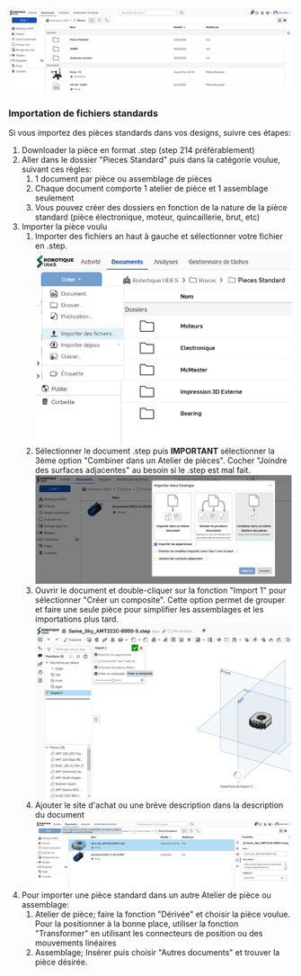 ![Onshape_homepage](../../attachements/Mechanical/Onshape_homepage.png)

### Importation de fichiers standards

Si vous importez des pièces standards dans vos designs, suivre ces étapes:

1. Downloader la pièce en format .step (step 214 préférablement)
2. Aller dans le dossier "Pieces Standard" puis dans la catégorie voulue, suivant ces règles:
   1. 1 document par pièce ou assemblage de pièces
   2. Chaque document comporte 1 atelier de pièce et 1 assemblage seulement
   3. Vous pouvez créer des dossiers en fonction de la nature de la pièce standard (pièce électronique, moteur, quincaillerie, brut, etc)
3. Importer la pièce voulu
   1. Importer des fichiers an haut à gauche et sélectionner votre fichier en .step.![Onshape_Import](../../attachements/Mechanical/Onshape_Import.png)
   2. Sélectionner le document .step puis **IMPORTANT** sélectionner la 3ème option "Combiner dans un Atelier de pièces". Cocher "Joindre des surfaces adjacentes" au besoin si le .step est mal fait. ![Onshape_Import_option](../../attachements/Mechanical/Onshape_Import_option.png)
   3. Ouvrir le document et double-cliquer sur la fonction "Import 1" pour sélectionner "Créer un composite". Cette option permet de grouper et faire une seule pièce pour simplifier les assemblages et les importations plus tard. ![Onshape_Creer_Composite](../../attachements/Mechanical/Onshape_Creer_Composite.png)
   4. Ajouter le site d'achat ou une brève description dans la description du document ![Onshape_add_description](../../attachements/Mechanical/Onshape_add_description.png)
4. Pour importer une pièce standard dans un autre Atelier de pièce ou assemblage:
   1. Atelier de pièce; faire la fonction "Dérivée" et choisir la pièce voulue. Pour la positionner à la bonne place, utiliser la fonction "Transformer" en utilisant les connecteurs de position ou des mouvements linéaires
   2. Assemblage; Insérer puis choisir "Autres documents" et trouver la pièce désirée.
